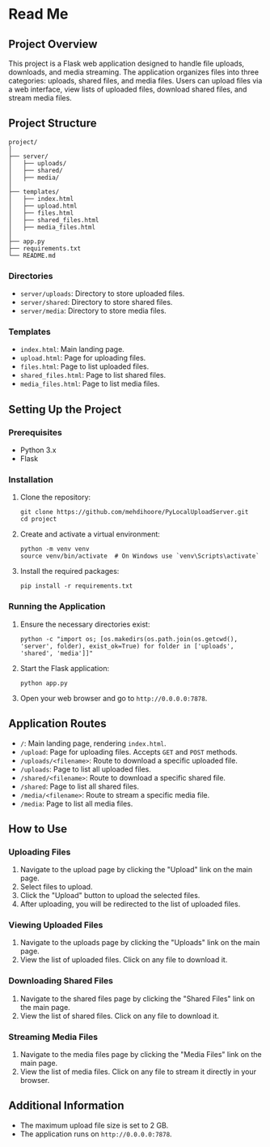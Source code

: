 <div class="group/conversation-turn relative flex w-full min-w-0 flex-col agent-turn"><div class="flex-col gap-1 md:gap-3"><div class="flex flex-grow flex-col max-w-full"><div data-message-author-role="assistant" data-message-id="b1a49434-20c7-40b1-824c-28bc4cd173cb" dir="auto" class="min-h-[20px] text-message flex flex-col items-start whitespace-pre-wrap break-words [.text-message+&amp;]:mt-5 juice:w-full juice:items-end overflow-x-auto gap-2"><div class="flex w-full flex-col gap-1 juice:empty:hidden juice:first:pt-[3px]"><div class="markdown prose w-full break-words dark:prose-invert dark"><h1>Read Me</h1><h2>Project Overview</h2><p>This project is a Flask web application designed to handle file uploads, downloads, and media streaming. The application organizes files into three categories: uploads, shared files, and media files. Users can upload files via a web interface, view lists of uploaded files, download shared files, and stream media files.</p><h2>Project Structure</h2><pre><div class="overflow-y-auto p-4" dir="ltr"><code class="!whitespace-pre hljs language-vbnet">project/
│
├── server/
│   ├── uploads/
│   ├── <span class="hljs-keyword">shared</span>/
│   ├── media/
│
├── templates/
│   ├── index.html
│   ├── upload.html
│   ├── files.html
│   ├── shared_files.html
│   ├── media_files.html
│
├── app.py
├── requirements.txt
└── README.md
</code></div></div></pre><h3>Directories</h3><ul><li><code>server/uploads</code>: Directory to store uploaded files.</li><li><code>server/shared</code>: Directory to store shared files.</li><li><code>server/media</code>: Directory to store media files.</li></ul><h3>Templates</h3><ul><li><code>index.html</code>: Main landing page.</li><li><code>upload.html</code>: Page for uploading files.</li><li><code>files.html</code>: Page to list uploaded files.</li><li><code>shared_files.html</code>: Page to list shared files.</li><li><code>media_files.html</code>: Page to list media files.</li></ul><h2>Setting Up the Project</h2><h3>Prerequisites</h3><ul><li>Python 3.x</li><li>Flask</li></ul><h3>Installation</h3><ol><li><p>Clone the repository:</p><pre><div class="dark bg-gray-950 rounded-md border-[0.5px] border-token-border-medium"><div class="overflow-y-auto p-4" dir="ltr"><code class="!whitespace-pre hljs language-bash">git <span class="hljs-built_in">clone</span> https://github.com/mehdihoore/PyLocalUploadServer.git
<span class="hljs-built_in">cd</span> project
</code></div></div></pre></li><li><p>Create and activate a virtual environment:</p><pre><div class="dark bg-gray-950 rounded-md border-[0.5px] border-token-border-medium"><div class="overflow-y-auto p-4" dir="ltr"><code class="!whitespace-pre hljs language-bash">python -m venv venv
<span class="hljs-built_in">source</span> venv/bin/activate  <span class="hljs-comment"># On Windows use `venv\Scripts\activate`</span>
</code></div></div></pre></li><li><p>Install the required packages:</p><pre><div class="dark bg-gray-950 rounded-md border-[0.5px] border-token-border-medium"><div class="overflow-y-auto p-4" dir="ltr"><code class="!whitespace-pre hljs language-bash">pip install -r requirements.txt
</code></div></div></pre></li></ol><h3>Running the Application</h3><ol><li><p>Ensure the necessary directories exist:</p><pre><div class="dark bg-gray-950 rounded-md border-[0.5px] border-token-border-medium"><div class="overflow-y-auto p-4" dir="ltr"><code class="!whitespace-pre hljs language-bash">python -c <span class="hljs-string">"import os; [os.makedirs(os.path.join(os.getcwd(), 'server', folder), exist_ok=True) for folder in ['uploads', 'shared', 'media']]"</span>
</code></div></div></pre></li><li><p>Start the Flask application:</p><pre><div class="dark bg-gray-950 rounded-md border-[0.5px] border-token-border-medium"><div class="overflow-y-auto p-4" dir="ltr"><code class="!whitespace-pre hljs language-bash">python app.py
</code></div></div></pre></li><li><p>Open your web browser and go to <code>http://0.0.0.0:7878</code>.</p></li></ol><h2>Application Routes</h2><ul><li><code>/</code>: Main landing page, rendering <code>index.html</code>.</li><li><code>/upload</code>: Page for uploading files. Accepts <code>GET</code> and <code>POST</code> methods.</li><li><code>/uploads/&lt;filename&gt;</code>: Route to download a specific uploaded file.</li><li><code>/uploads</code>: Page to list all uploaded files.</li><li><code>/shared/&lt;filename&gt;</code>: Route to download a specific shared file.</li><li><code>/shared</code>: Page to list all shared files.</li><li><code>/media/&lt;filename&gt;</code>: Route to stream a specific media file.</li><li><code>/media</code>: Page to list all media files.</li></ul><h2>How to Use</h2><h3>Uploading Files</h3><ol><li>Navigate to the upload page by clicking the "Upload" link on the main page.</li><li>Select files to upload.</li><li>Click the "Upload" button to upload the selected files.</li><li>After uploading, you will be redirected to the list of uploaded files.</li></ol><h3>Viewing Uploaded Files</h3><ol><li>Navigate to the uploads page by clicking the "Uploads" link on the main page.</li><li>View the list of uploaded files. Click on any file to download it.</li></ol><h3>Downloading Shared Files</h3><ol><li>Navigate to the shared files page by clicking the "Shared Files" link on the main page.</li><li>View the list of shared files. Click on any file to download it.</li></ol><h3>Streaming Media Files</h3><ol><li>Navigate to the media files page by clicking the "Media Files" link on the main page.</li><li>View the list of media files. Click on any file to stream it directly in your browser.</li></ol><h2>Additional Information</h2><ul><li>The maximum upload file size is set to 2 GB.</li><li>The application runs on <code>http://0.0.0.0:7878</code>.</li></ul>
